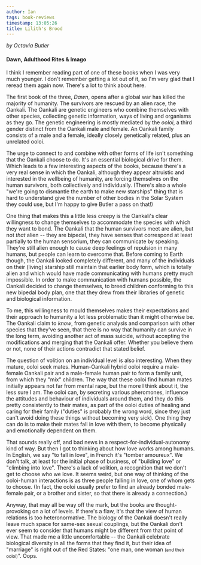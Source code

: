 ```yaml
---
author: Ian
tags: book-reviews
timestamp: 13:05:26
title: Lilith's Brood
---
```

*by Octavia Butler*

#### Dawn, Adulthood Rites & Imago

I think I remember reading part of one of these books when I was very
much younger.  I don't remember getting a lot out of it, so I'm very
glad that I reread them again now.  There's a lot to think about here.

The first book of the three, *Dawn*, opens after a global war has
killed the majority of humanity.  The survivors are rescued by an
alien race, the Oankali.  The Oankali are genetic engineers who
combine themselves with other species, collecting genetic information,
ways of living and organisms as they go.  The genetic engineering is
mostly mediated by the *ooloi*, a third gender distinct from the
Oankali male and female.  An Oankali family consists of a male and a
female, ideally closely genetically related, plus an unrelated ooloi.

The urge to connect to and combine with other forms of life isn't
something that the Oankali choose to do.  It's an essential biological
drive for them.  Which leads to a few interesting aspects of the
books, because there's a very real sense in which the Oankali,
although they appear altruistic and interested in the wellbeing of
humanity, are forcing themselves on the human survivors, both
collectively and individually.  (There's also a whole "we're going to
dismantle the earth to make new starships" thing that is hard to
understand give the number of other bodies in the Solar System they
could use, but I'm happy to give Butler a pass on that!)

One thing that makes this a little less creepy is the Oankali's clear
willingness to change themselves to accommodate the species with which
they want to bond.  The Oankali that the human survivors meet are
alien, but not *that* alien -- they are bipedal, they have senses that
correspond at least partially to the human sensorium, they can
communicate by speaking.  They're still alien enough to cause deep
feelings of repulsion in many humans, but people can learn to overcome
that.  Before coming to Earth though, the Oankali looked completely
different, and many of the individuals on their (living) starship
still maintain that earlier body form, which is totally alien and
which would have made communicating with humans pretty much
impossible.  In order to make communication with humans possible, the
Oankali decided to change themselves, to breed children conforming to
this new bipedal body plan, one that they drew from their libraries of
genetic and biological information.

To me, this willingness to mould themselves makes their expectations
and their approach to humanity a lot less problematic than it might
otherwise be.  The Oankali claim to *know*, from genetic analysis and
comparison with other species that they've seen, that there is no way
that humanity can survive in the long term, avoiding another act of
mass suicide, without accepting the modifications and merging that the
Oankali offer.  Whether you believe them or not, none of their actions
contradict that stated belief.

The question of volition on an individual level is also interesting.
When they mature, ooloi seek mates.  Human-Oankali hybrid ooloi
require a male-female Oankali pair and a male-female human pair to
form a family unit, from which they "mix" children.  The way that
these ooloi find human mates initially appears not far from mental
rape, but the more I think about it, the less sure I am.  The ooloi
can, by secreting various pheromones, influence the attitudes and
behaviour of individuals around them, and they do this pretty
consistently to their mates, as part of the ooloi duties of healing
and caring for their family ("duties" is probably the wrong word,
since they just can't avoid doing these things without becoming very
sick).  One thing they can do is to make their mates fall in love with
them, to become physically and emotionally dependent on them.

That sounds really off, and bad news in a
respect-for-individual-autonomy kind of way.  But then I got to
thinking about how love works among humans.  In English, we say "to
fall in love", in French it's "tomber amoureux".  We don't talk, at
least for the initial phase of business, of "building love" or
"climbing into love".  There's a lack of volition, a recognition that
we don't get to choose who we love.  It seems weird, but one way of
thinking of the ooloi-human interactions is as three people falling in
love, one of whom gets to choose.  (In fact, the ooloi usually prefer
to find an already bonded male-female pair, or a brother and sister,
so that there is already a connection.)

Anyway, that may all be way off the mark, but the books are
thought-provoking on a lot of levels.  If there's a flaw, it's that
the view of human relations is too heteronormative.  The biology of
the Oankali doesn't really leave much space for same-sex sexual
couplings, but the Oankali don't ever seem to consider that humans
might be different from that point of view.  That made me a little
uncomfortable -- the Oankali celebrate biological diversity in all the
forms that they find it, but their idea of "marriage" is right out of
the Red States: "one man, one woman <small>(and their
ooloi)</small>".  Oops.
